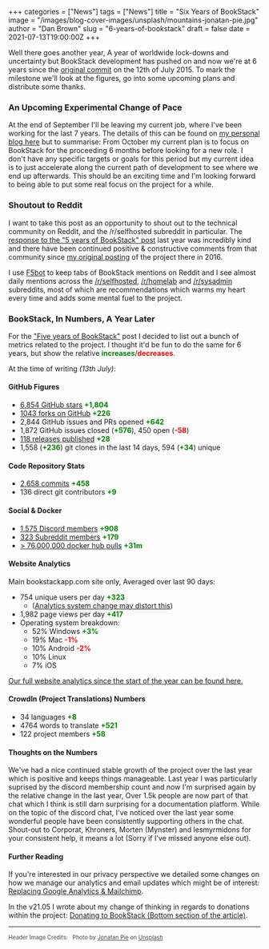 +++
categories = ["News"]
tags = ["News"]
title = "Six Years of BookStack"
image = "/images/blog-cover-images/unsplash/mountains-jonatan-pie.jpg"
author = "Dan Brown"
slug = "6-years-of-bookstack"
draft = false
date = 2021-07-13T19:00:00Z
+++

Well there goes another year, A year of worldwide lock-downs and uncertainty but BookStack development has pushed on and now we're at 6 years since the [original commit](https://github.com/BookStackApp/BookStack/commit/eaa1765c7a68cd671bcb37a666203210bf05d217) on the 12th of July 2015. To mark the milestone we'll look at the figures, go into some upcoming plans and distribute some thanks.

### An Upcoming Experimental Change of Pace

At the end of September I'll be leaving my current job, where I've been working for the last 7 years. The details of this can be found on [my personal blog here](https://danb.me/blog/posts/leaving-my-job-to-focus-on-open-source/) but to summarise: From October my current plan is to focus on BookStack for the proceeding 6 months before looking for a new role. I don't have any specific targets or goals for this period but my current idea is to just accelerate along the current path of development to see where we end up afterwards. This should be an exciting time and I'm looking forward to being able to put some real focus on the project for a while.

### Shoutout to Reddit

I want to take this post as an opportunity to shout out to the technical community on Reddit, and the /r/selfhosted subreddit in particular. The [response to the "5 years of BookStack" post](https://www.reddit.com/r/selfhosted/comments/i14dnq/5_years_of_bookstack/) last year was incredibly kind and there have been continued positive & constructive comments from that community since [my original posting](https://www.reddit.com/r/selfhosted/comments/3z06rb/bookstack_a_free_wikilike_information_store/) of the project there in 2016. 

I use [F5bot](https://f5bot.com/) to keep tabs of BookStack mentions on Reddit and I see almost daily mentions across the [/r/selfhosted](https://www.reddit.com/r/selfhosted/), [/r/homelab](https://www.reddit.com/r/homelab/) and [/r/sysadmin](https://www.reddit.com/r/sysadmin/) subreddits, most of which are recommendations which warms my heart every time and adds some mental fuel to the project.

### BookStack, In Numbers, A Year Later

For the ["Five years of BookStack"](/blog/5-years-of-bookstack/) post I decided to list out a bunch of metrics related to the project.
I thought it'd be fun to do the same for 6 years, but show the relative <strong style="color: green;">increases</strong>/<strong style="color: red;">decreases</strong>.

At the time of writing *(13th July)*:

#### GitHub Figures

- [6,854 GitHub stars](https://github.com/BookStackApp/BookStack/stargazers) <strong style="color: green;">+1,804</strong>
- [1043 forks on GitHub](https://github.com/BookStackApp/BookStack/network/members) <strong style="color: green;">+226</strong>
- 2,844 GitHub issues and PRs opened <strong style="color: green;">+642</strong>
- 1,872 GitHub issues closed (<strong style="color: green;">+576</strong>), 450 open (<strong style="color: red;">-58</strong>)
- [118 releases published](https://github.com/BookStackApp/BookStack/releases) <strong style="color: green;">+28</strong>
- 1,558 (<strong style="color: green;">+236</strong>) git clones in the last 14 days, 594 (<strong style="color: green;">+34</strong>) unique

#### Code Repository Stats

- [2,658 commits](https://github.com/BookStackApp/BookStack/commits/development) <strong style="color: green;">+458</strong>
- 136 direct git contributors <strong style="color: green;">+9</strong>

#### Social & Docker

- [1,575 Discord members](https://discord.gg/ztkBqR2) <strong style="color: green;">+908</strong>
- [323 Subreddit members](https://www.reddit.com/r/BookStack/) <strong style="color: green;">+179</strong>
- [> 76,000,000 docker hub pulls](https://hub.docker.com/search?q=bookstack&type=image) <strong style="color: green;">+31m</strong>

#### Website Analytics

Main bookstackapp.com site only, Averaged over last 90 days:

- 754 unique users per day <strong style="color: green;">+323</strong> 
  - ([Analytics system change may distort this](https://www.bookstackapp.com/blog/replacing-ga-and-mailchimp/))
- 1,982 page views per day  <strong style="color: green;">+417</strong>
- Operating system breakdown:
    - 52% Windows <strong style="color: green;">+3%</strong>
    - 19% Mac <strong style="color: red;">-1%</strong>
    - 10% Android <strong style="color: red;">-2%</strong>
    - 10% Linux
    - 7% iOS

[Our full website analytics since the start of the year can be found here.](https://analytics.bookstackapp.com/bookstackapp.com)

#### CrowdIn (Project Translations) Numbers

- 34 languages <strong style="color: green;">+8</strong>
- 4764 words to translate <strong style="color: green;">+521</strong>
- 122 project members <strong style="color: green;">+58</strong>

#### Thoughts on the Numbers

We've had a nice continued stable growth of the project over the last year which is positive and keeps things manageable. Last year I was particularly suprised by the discord membership count and now I'm surprised again by the relative change in the last year, Over 1.5k people are now part of that chat which I think is still darn surprising for a documentation platform. While on the topic of the discord chat, I've noticed over the last year some wonderful people have been consistently supporting others in the chat. Shout-out to Corporat, Khroners, Morten (Mynster) and lesmyrmidons for your consistent help, it means a lot (Sorry if I've missed anyone else out).


#### Further Reading

If you're interested in our privacy perspective we detailed some changes on how we manage our analytics and email updates which might be of interest: [Replacing Google Analytics & Mailchimp](https://www.bookstackapp.com/blog/replacing-ga-and-mailchimp/).

In the v21.05 I wrote about my change of thinking in regards to donations within the project: [Donating to BookStack (Bottom section of the article)](https://www.bookstackapp.com/blog/bookstack-release-v21-05/#donating-to-bookstack).

---
  
<span style="font-size: 0.8em;opacity:0.8;">Header Image Credits: &nbsp; <span>Photo by <a href="https://unsplash.com/@r3dmax?utm_source=unsplash&utm_medium=referral&utm_content=creditCopyText">Jonatan Pie</a> on <a href="https://unsplash.com/s/photos/mountain-river?utm_source=unsplash&utm_medium=referral&utm_content=creditCopyText">Unsplash</a>
  </span></span>